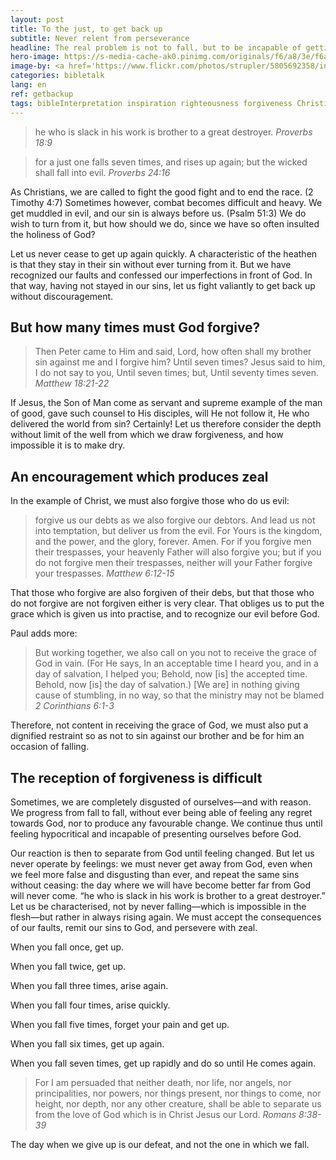 ```yaml
---
layout: post
title: To the just, to get back up
subtitle: Never relent from perseverance
headline: The real problem is not to fall, but to be incapable of getting up again.
hero-image: https://s-media-cache-ak0.pinimg.com/originals/f6/a8/3e/f6a83e31dacb4fff21f9acaee4b3c5a7.jpg
image-by: <a href='https://www.flickr.com/photos/strupler/5805692358/in/photolist-9R2G57-7bEArh-9R5Dqf-sdb2Jb-oUC5JJ-bUazpP-pG2W2d-DY8V1-4a5QuT-e8HqZK-oDGx7g-dq7mGP-oQXXPZ-8wGird-qLvu8s-Dkvkt5-e1J32y-b3aQYK-89YzQk-6vp3Ct-oy9f1d-6WMsjK-xy8Y4-48QY9R-ho8D2A-FGV6q7-dTnRa-nCmoDu-g9F4bZ-fL28Gc-eezodP-4imbRA-f897u4-fL28wk-hMEySq-7TmD7a-97TGyR-359Vri-34Nf33-4VvcV4-daWMYy-5EiYeY-pKxo39-2xpZL4-5udfrY-cR5EGb-numtKw-bTH1Zz-8t7ziq-CbqRsv'  target='_new'>Zurich 2011 - Standing Tall</a> by <a href='https://www.flickr.com/photos/strupler/' target='_new' >ND Strupler</a> under <a href='https://creativecommons.org/licenses/by/2.0/' target='_new'>Attribution 2.0 Generic</a>
categories: bibletalk
lang: en
ref: getbackup
tags: bibleInterpretation inspiration righteousness forgiveness Christian
---
```

<blockquote>he who is slack in his work is brother to a great destroyer. <cite>Proverbs 18:9</cite></blockquote>
<blockquote>for a just one falls seven times, and rises up again; but the wicked shall fall into evil. <cite>Proverbs 24:16</cite></blockquote>
As Christians, we are called to fight the good fight and to end the race. (2 Timothy 4:7) Sometimes however, combat becomes difficult and heavy. We get muddled in evil, and our sin is always before us. (Psalm 51:3) We do wish to turn from it, but how should we do, since we have so often insulted the holiness of God?

Let us never cease to get up again quickly. A characteristic of the heathen is that they stay in their sin without ever turning from it. But we have recognized our faults and confessed our imperfections in front of God. In that way, having not stayed in our sins, let us fight valiantly to get back up without discouragement.<!--more-->
<h2>But how many times must God forgive?</h2>
<blockquote>Then Peter came to Him and said, Lord, how often shall my brother sin against me and I forgive him? Until seven times? Jesus said to him, I do not say to you, Until seven times; but, Until seventy times seven. <cite>Matthew 18:21-22</cite></blockquote>
If Jesus, the Son of Man come as servant and supreme example of the man of good, gave such counsel to His disciples, will He not follow it, He who delivered the world from sin? Certainly! Let us therefore consider the depth without limit of the well from which we draw forgiveness, and how impossible it is to make dry.
<h2>An encouragement which produces zeal</h2>
In the example of Christ, we must also forgive those who do us evil:
<blockquote>forgive us our debts as we also forgive our debtors. And lead us not into temptation, but deliver us from the evil. For Yours is the kingdom, and the power, and the glory, forever. Amen. For if you forgive men their trespasses, your heavenly Father will also forgive you; but if you do not forgive men their trespasses, neither will your Father forgive your trespasses. <cite>Matthew 6:12-15</cite></blockquote>
That those who forgive are also forgiven of their debs, but that those who do not forgive are not forgiven either is very clear. That obliges us to put the grace which is given us into practise, and to recognize our evil before God.

Paul adds more:
<blockquote>But working together, we also call on you not to receive the grace of God in vain. (For He says, In an acceptable time I heard you, and in a day of salvation, I helped you; Behold, now [is] the accepted time. Behold, now [is] the day of salvation.) [We are] in nothing giving cause of stumbling, in no way, so that the ministry may not be blamed <cite>2 Corinthians 6:1-3</cite></blockquote>
Therefore, not content in receiving the grace of God, we must also put a dignified restraint so as not to sin against our brother and be for him an occasion of falling.
<h2>The reception of forgiveness is difficult</h2>
Sometimes, we are completely disgusted of ourselves—and with reason. We progress from fall to fall, without ever being able of feeling any regret towards God, nor to produce any favourable change. We continue thus until feeling hypocritical and incapable of presenting ourselves before God.

Our reaction is then to separate from God until feeling changed. But let us never operate by feelings: we must never get away from God, even when we feel more false and disgusting than ever, and repeat the same sins without ceasing: the day where we will have become better far from God will never come. “he who is slack in his work is brother to a great destroyer.” Let us be characterised, not by never falling—which is impossible in the flesh—but rather in always rising again. We must accept the consequences of our faults, remit our sins to God, and persevere with zeal.

When you fall once, get up.

When you fall twice, get up.

When you fall three times, arise again.

When you fall four times, arise quickly.

When you fall five times, forget your pain and get up.

When you fall six times, get up again.

When you fall seven times, get up rapidly and do so until He comes again.
<blockquote>For I am persuaded that neither death, nor life, nor angels, nor principalities, nor powers, nor things present, nor things to come, nor height, nor depth, nor any other creature, shall be able to separate us from the love of God which is in Christ Jesus our Lord. <cite>Romans 8:38-39</cite></blockquote>
The day when we give up is our defeat, and not the one in which we fall.